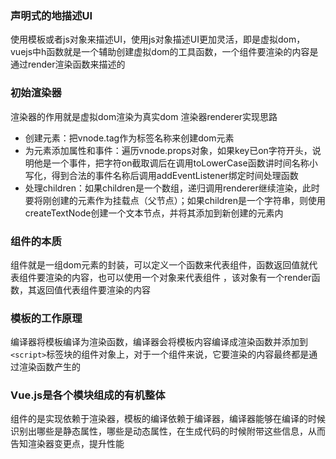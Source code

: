 ### 声明式的地描述UI
使用模板或者js对象来描述UI，使用js对象描述UI更加灵活，即是虚拟dom，vuejs中h函数就是一个辅助创建虚拟dom的工具函数，一个组件要渲染的内容是通过render渲染函数来描述的

### 初始渲染器
渲染器的作用就是虚拟dom渲染为真实dom 
渲染器renderer实现思路
- 创建元素：把vnode.tag作为标签名称来创建dom元素
- 为元素添加属性和事件：遍历vnode.props对象，如果key已on字符开头，说明他是一个事件，把字符on截取调后在调用toLowerCase函数讲时间名称小写化，得到合法的事件名称后调用addEventListener绑定时间处理函数
- 处理children：如果children是一个数组，递归调用renderer继续渲染，此时要将刚创建的元素作为挂载点（父节点）；如果children是一个字符串，则使用createTextNode创建一个文本节点，并将其添加到新创建的元素内  

### 组件的本质
组件就是一组dom元素的封装，可以定义一个函数来代表组件，函数返回值就代表组件要渲染的内容，也可以使用一个对象来代表组件 ，该对象有一个render函数，其返回值代表组件要渲染的内容

### 模板的工作原理
编译器将模板编译为渲染函数，编译器会将模板内容编译成渲染函数并添加到`<script>`标签块的组件对象上，对于一个组件来说，它要渲染的内容最终都是通过渲染函数产生的

### Vue.js是各个模块组成的有机整体
组件的是实现依赖于渲染器，模板的编译依赖于编译器，编译器能够在编译的时候识别出哪些是静态属性，哪些是动态属性，在生成代码的时候附带这些信息，从而告知渲染器变更点，提升性能                   




















